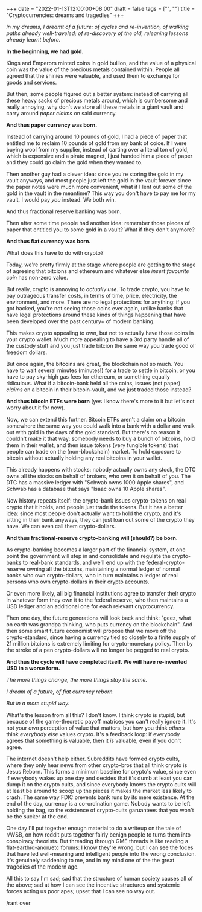 +++
date = "2022-01-13T12:00:00+08:00"
draft = false
tags = ["", ""]
title = "Cryptocurrencies: dreams and tragedies"
+++

*In my dreams, I dreamt of a future: of cycles and re-invention, of walking
paths already well-traveled; of re-discovery of the old, releaning lessons
already learnt before.*

**In the beginning, we had gold.**

Kings and Emperors minted coins in gold bullion, and the value of a physical
coin was the value of the precious metals contained within. People all agreed
that the shinies were valuable, and used them to exchange for goods and
services.

But then, some people figured out a better system: instead of carrying all
these heavy sacks of precious metals around, which is cumbersome and really
annoying, why don't we store all these metals in a giant vault and carry
around *paper claims* on said currency.

**And thus paper currency was born.**

Instead of carrying around 10 pounds of gold, I had a piece of paper that
entitled me to reclaim 10 pounds of gold from my bank of coice. If I were
buying wool from my supplier, instead of carting over a literal ton of gold,
which is expensive and a pirate magnet, I just handed him a piece of paper
and they could go claim the gold when they wanted to.

Then another guy had a clever idea: since you're storing the gold in my vault
anyways, and most people just left the gold in the vault forever since
the paper notes were much more convenient, what if I lent out some of the gold
in the vault in the meantime? This way you don't have to pay me for my vault,
I would pay *you* instead. We both win.

And thus fractional reserve banking was born.

Then after some time people had another idea: remember those pieces of paper
that entitled you to some gold in a vault? What if they don't anymore?

**And thus fiat currency was born.**

What does this have to do with crypto?

Today, we're pretty firmly at the stage where people are getting to the stage
of agreeing that bitcions and ethereum and whatever else *insert favourite
coin* has non-zero value.

But really, crypto is annoying to *actually use*. To trade crypto, you have to
pay outrageous transfer costs, in terms of time, price, electricity, the
environment, and more. There are no legal protections for anything: if you
got hacked, you're not seeing those coins ever again, unlike banks that have
legal protections around these kinds of things happening that have been
developed over the past century+ of modern banking.

This makes crypto appealing to own, but not to actually have those coins in
your crypto wallet. Much more appealing to have a 3rd party handle all of the
custody stuff and you just trade bitcion the same way you trade good ol'
freedom dollars.

But once again, the bitcoins are great, the blockchain not so much. You have to
wait several minutes (minutes!) for a trade to settle in bitcoin, or you have
to pay sky-high gas fees for ethereum, or something equally ridiculous. What
if a bitcoin-bank held all the coins, issues (not paper) *claims* on a bitcoin
in their bitcoin-vault, and we just traded those instead?

**And thus bitcoin ETFs were born** (yes I know there's more to it but let's
  not worry about it for now).

Now, we can extend this further. Bitcoin ETFs aren't a claim on a bitcoin
somewhere the same way you could walk into a bank with a dollar and walk out
with gold in the days of the gold standard. But there's no reason it couldn't
make it that way: somebody needs to buy a bunch of bitcoins, hold them in
their wallet, and then issue tokens (very fungible tokens) that people can
trade on the (non-blockchain) market. To hold exposure to bitcoin without
actually holding any real bitcoins in your wallet.

This already happens with stocks: nobody actually owns any stock, the DTC
owns all the stocks on behalf of brokers, who own it on behalf of you. The
DTC has a massive ledger with "Schwab owns 1000 Apple shares", and Schwab
has a database that says "Isaac owns 10 Apple shares".

Now history repeats itself: the crypto-bank issues crypto-tokens
on real crypto that it holds, and people just trade the tokens. But it
has a better idea: since most people don't actually want to hold the crypto,
and it's sitting in their bank anyways, they can just loan out some of the
crypto they have. We can even call them crypto-dollars.

**And thus fractional-reserve crypto-banking will (should?) be born.**

As crypto-banking becomes a larger part of the financial system, at one point
the government will step in and consolidate and regulate the crypto-banks to
real-bank standards, and we'll end up with the federal-crypto-reserve
owning all the bitcoins, maintaining a normal ledger of normal banks who
own crypto-dollars, who in turn maintains a ledger of real persons who
own crypto-dollars in their crypto accounts.

Or even more likely, all big financial institutions agree to transfer their
crypto in whatever form they own it to the federal reserve, who then maintains
a USD ledger and an additional one for each relevant cryptocurrency.

Then one day, the future generations will look back and think: "geez, what on
earth was grandpa thinking, who puts currency on the blockchain". And then
some smart future economist will propose that we move off the
crypto-standard, since having a currency tied so closely to a finite supply
of 21 million bitcions is extremely limiting for crypto-monetary policy. Then
by the stroke of a pen crypto-dollars will no longer be pegged to real
crypto.

**And thus the cycle will have completed itself. We will have re-invented USD
  in a worse form.**

*The more things change, the more things stay the same.*

*I dream of a future, of fiat currency reborn.*

*But in a more stupid way.*

What's the lesson from all this? I don't know. I think crypto is stupid, but
because of the game-theoretic payoff matrices you can't really ignore it. It's not
your *own* perception of value that matters, but how you think *others* think
*everybody else* values crypto. It's a feedback loop: if everybody agrees
that something is valuable, then it *is* valuable, even if you don't agree.

The internet doesn't help either. Subreddits have formed crypto cults, where
they only hear news from other crypto-bros that all think crypto is Jesus
Reborn. This forms a minimum baseline for crypto's value, since even if
everybody wakes up one day and decides that it's dumb at least you can dump
it on the crypto cults, and since everybody knows the crypto cults will at
least be around to scoop up the pieces it makes the market less likely to
crash. The same way FDIC prevents bank runs by its mere existence. At the end
of the day, currency is a co-ordination game. Nobody wants to be left holding
the bag, so the existence of crypto-cults garuantees that you won't be the
sucker at the end.

One day I'll put together enough material to do a writeup on the tale of
r/WSB, on how reddit puts together fairly benign people to turns them into
conspiracy theorists. But threading through GME threads is like reading a
flat-earth/q-anon/etc forums: I know they're wrong, but I can see the foces
that have led well-meaning and intelligent people into the wrong conclusion.
It's genuinely saddening to me, and in my mind one of the the great tragedies
of the modern age.

All this to say I'm sad; sad that the structure of human society causes all of
the above; sad at how I can see the incentive structures and systemic forces
acting us poor apes; upset that I can see no way out.

/rant over
